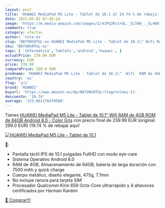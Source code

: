 ```yaml
---
layout: post
title: 'HUAWEI MediaPad M5 Lite - Tablet de 10.1 al 19.74 % de rebaja'
date: 2021-05-02 07:45:24
image: 'https://m.media-amazon.com/images/I/41PQ2Rs1+QL._SL500_._SL400_.jpg'
comments: true
category: ofertas
author: 'tole.es'
slug: 'B07VWS9TGL-es HUAWEI MediaPad M5 Lite - Tablet de 10.1\" Wifi RAM de 4GB...'
sku: 'B07VWS9TGL-es'
tags: [ 'Informática','Tablets','android','huawei', ]
actualPrice: 239.99 EUR
currency: EUR
price: 239.99
comparePrice: 299.0 EUR
prodname: 'HUAWEI MediaPad M5 Lite - Tablet de 10.1\"  Wifi  RAM de 4GB  ROM de 64GB  Android 8.0  - Color Gris'
country: 'es'
flag: '🇪🇸'
brand: 'HUAWEI'
buyurl: 'https://www.amazon.es/dp/B07VWS9TGL/?tag=tolees-21'
descuento: '19.74'
average: '223.061176470588'
---
```


Tienes [HUAWEI MediaPad M5 Lite - Tablet de 10.1\"  Wifi  RAM de 4GB  ROM de 64GB  Android 8.0  - Color Gris](https://www.amazon.es/dp/B07VWS9TGL/?tag=tolees-21) con precio final de  239.99 EUR (original: 299.0 EUR) (19.74 %  de rebaja) aqui!

[![HUAWEI MediaPad M5 Lite - Tablet de 10.1](https://m.media-amazon.com/images/I/41PQ2Rs1+QL._SL500_._SL400_.jpg)](https://www.amazon.es/dp/B07VWS9TGL/?tag=tolees-21)

🔎:

- Pantalla táctil IPS de 10.1 pulgadas FullHD con modo eye-care
- Sistema Operativo Android 8.0
- RAM de 4GB, Almacenamiento de 64GB, batería de larga duración con 7500 mAh y quick charge
- Cuerpo metálico, diseño elegante, 475g, 7.7mm
- No incluye ranura para tarjeta SIM
- Procesador Qualcomm Kirin 659 Octa-Core ultrarrápido y 4 altavoces certificados por Harman Kardon

[🛒 Comprar!!!](https://www.amazon.es/dp/B07VWS9TGL/?tag=tolees-21)

